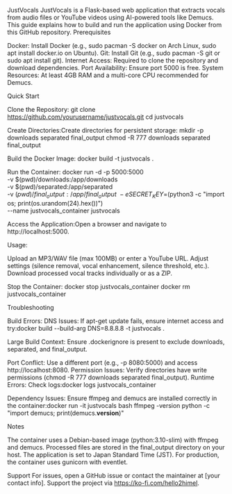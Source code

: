 JustVocals
JustVocals is a Flask-based web application that extracts vocals from audio files or YouTube videos using AI-powered tools like Demucs. This guide explains how to build and run the application using Docker from this GitHub repository.
Prerequisites

Docker: Install Docker (e.g., sudo pacman -S docker on Arch Linux, sudo apt install docker.io on Ubuntu).
Git: Install Git (e.g., sudo pacman -S git or sudo apt install git).
Internet Access: Required to clone the repository and download dependencies.
Port Availability: Ensure port 5000 is free.
System Resources: At least 4GB RAM and a multi-core CPU recommended for Demucs.

Quick Start

Clone the Repository:
git clone https://github.com/yourusername/justvocals.git
cd justvocals


Create Directories:Create directories for persistent storage:
mkdir -p downloads separated final_output
chmod -R 777 downloads separated final_output


Build the Docker Image:
docker build -t justvocals .


Run the Container:
docker run -d -p 5000:5000 \
  -v $(pwd)/downloads:/app/downloads \
  -v $(pwd)/separated:/app/separated \
  -v $(pwd)/final_output:/app/final_output \
  -e SECRET_KEY=$(python3 -c "import os; print(os.urandom(24).hex())") \
  --name justvocals_container justvocals


Access the Application:Open a browser and navigate to http://localhost:5000.

Usage:

Upload an MP3/WAV file (max 100MB) or enter a YouTube URL.
Adjust settings (silence removal, vocal enhancement, silence threshold, etc.).
Download processed vocal tracks individually or as a ZIP.


Stop the Container:
docker stop justvocals_container
docker rm justvocals_container



Troubleshooting

Build Errors:
DNS Issues: If apt-get update fails, ensure internet access and try:docker build --build-arg DNS=8.8.8.8 -t justvocals .


Large Build Context: Ensure .dockerignore is present to exclude downloads, separated, and final_output.


Port Conflict: Use a different port (e.g., -p 8080:5000) and access http://localhost:8080.
Permission Issues: Verify directories have write permissions (chmod -R 777 downloads separated final_output).
Runtime Errors: Check logs:docker logs justvocals_container


Dependency Issues: Ensure ffmpeg and demucs are installed correctly in the container:docker run -it justvocals bash
ffmpeg -version
python -c "import demucs; print(demucs.__version__)"



Notes

The container uses a Debian-based image (python:3.10-slim) with ffmpeg and demucs.
Processed files are stored in the final_output directory on your host.
The application is set to Japan Standard Time (JST).
For production, the container uses gunicorn with eventlet.

Support
For issues, open a GitHub issue or contact the maintainer at [your contact info]. Support the project via https://ko-fi.com/hello2himel.